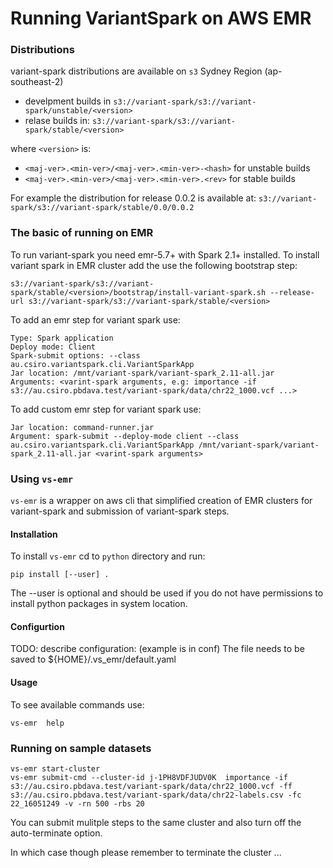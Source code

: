 Running VariantSpark on AWS EMR
================================

### Distributions 

variant-spark distributions are available on `s3` Sydney Region (ap-southeast-2)

- develpment builds in `s3://variant-spark/s3://variant-spark/unstable/<version>`
- relase builds in: `s3://variant-spark/s3://variant-spark/stable/<version>`

where `<version>` is:

- `<maj-ver>.<min-ver>/<maj-ver>.<min-ver>-<hash>` for unstable builds
- `<maj-ver>.<min-ver>/<maj-ver>.<min-ver>.<rev>` for stable builds

For example the distribution for release 0.0.2 is available at:
     `s3://variant-spark/s3://variant-spark/stable/0.0/0.0.2`

### The basic of running on EMR

To run variant-spark you need emr-5.7+ with Spark 2.1+ installed.
To install variant spark in EMR cluster add the use the following bootstrap step:

    s3://variant-spark/s3://variant-spark/stable/<version>/bootstrap/install-variant-spark.sh --release-url s3://variant-spark/s3://variant-spark/stable/<version>
    
  
To add an emr step for variant spark use:

    Type: Spark application  
    Deploy mode: Client
    Spark-submit options: --class au.csiro.variantspark.cli.VariantSparkApp
    Jar location: /mnt/variant-spark/variant-spark_2.11-all.jar
    Arguments: <varint-spark arguments, e.g: importance -if s3://au.csiro.pbdava.test/variant-spark/data/chr22_1000.vcf ...>

To add custom emr step for variant spark use:

    Jar location: command-runner.jar
    Argument: spark-submit --deploy-mode client --class au.csiro.variantspark.cli.VariantSparkApp /mnt/variant-spark/variant-spark_2.11-all.jar <varint-spark arguments>


### Using  `vs-emr`

`vs-emr` is a wrapper on aws cli that simplified creation of EMR clusters for variant-spark and submission of variant-spark steps.


#### Installation

To install `vs-emr` cd to `python` directory and run:

    pip install [--user] . 
    
The --user is optional and should be used if you do not have permissions to install python packages in system location.

#### Configurtion

TODO: describe configuration:
(example is in conf) 
The file needs to be saved to ${HOME}/.vs_emr/default.yaml

#### Usage

To see available commands use:

    vs-emr  help
    
    
### Running on sample datasets


    vs-emr start-cluster 
    vs-emr submit-cmd --cluster-id j-1PH8VDFJUDV0K  importance -if s3://au.csiro.pbdava.test/variant-spark/data/chr22_1000.vcf -ff s3://au.csiro.pbdava.test/variant-spark/data/chr22-labels.csv -fc 22_16051249 -v -rn 500 -rbs 20

You can submit mulitple steps to the same cluster and also turn off the auto-terminate option.

In which case though please remember to terminate the cluster ... 


 
 
 






    


    
